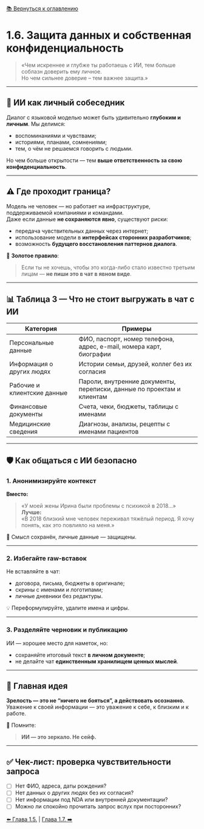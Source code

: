 [📚 Вернуться к оглавлению](../../README_ru.md)

# 1.6. Защита данных и собственная конфиденциальность

> «Чем искреннее и глубже ты работаешь с ИИ, тем больше соблазн доверить ему личное.  
> Но чем сильнее доверие – тем важнее защита.»

---

## 🧠 ИИ как личный собеседник

Диалог с языковой моделью может быть удивительно **глубоким и личным**. Мы делимся:
- воспоминаниями и чувствами;
- историями, планами, сомнениями;
- тем, о чём не решаемся говорить с людьми.

Но чем больше открытости — тем **выше ответственность за свою конфиденциальность**.

---

## ⚠ Где проходит граница?

Модель не человек — но работает на инфраструктуре, поддерживаемой компаниями и командами.  
Даже если данные **не сохраняются явно**, существуют риски:

- передача чувствительных данных через интернет;
- использование модели в **интерфейсах сторонних разработчиков**;
- возможность **будущего восстановления паттернов диалога**.

📌 **Золотое правило**:  
> Если ты не хочешь, чтобы это когда-либо стало известно третьим лицам — **не пиши это в чат в явном виде**.

---

## 📊 Таблица 3 — Что не стоит выгружать в чат с ИИ

| Категория                | Примеры                                                                 |
|--------------------------|--------------------------------------------------------------------------|
| Персональные данные      | ФИО, паспорт, номер телефона, адрес, e-mail, номера карт, биографии      |
| Информация о других людях| Истории семьи, друзей, коллег без их согласия                           |
| Рабочие и клиентские данные | Пароли, внутренние документы, переписки, данные по проектам и клиентам |
| Финансовые документы     | Счета, чеки, бюджеты, таблицы с именами                                 |
| Медицинские сведения     | Диагнозы, анализы, рецепты с именами пациентов                          |

---

## 🛡 Как общаться с ИИ безопасно

### 1. Анонимизируйте контекст  
**Вместо:**  
> «У моей жены Ирина были проблемы с психикой в 2018…»  
**Лучше:**  
> «В 2018 близкий мне человек переживал тяжёлый период. Я хочу понять, как это повлияло на меня.»

📎 Смысл сохранён, личные данные — защищены.

---

### 2. Избегайте raw-вставок  
Не вставляйте в чат:
- договора, письма, бюджеты в оригинале;
- скрины с именами и логотипами;
- личные дневники без редактуры.

💡 Переформулируйте, удалите имена и цифры.

---

### 3. Разделяйте черновик и публикацию  
ИИ — хорошее место для наметок, но:
- сохраняйте итоговый текст **в личном документе**;
- не делайте чат **единственным хранилищем ценных мыслей**.

---

## 🎯 Главная идея

**Зрелость — это не “ничего не бояться”, а действовать осознанно.**  
Уважение к своей информации — это уважение к себе, к близким и к работе.

📌 Помните:  
> **ИИ — это зеркало. Не сейф.**

---

## ✅ Чек-лист: проверка чувствительности запроса

- ☐ Нет ФИО, адреса, даты рождения?
- ☐ Нет данных о других людях без их согласия?
- ☐ Нет информации под NDA или внутренней документации?
- ☐ Можно ли спокойно прочитать запрос вслух при посторонних?

[⬅️ Глава 1.5.](chapter15.md)  |  [Глава 1.7. ➡️](chapter17.md)